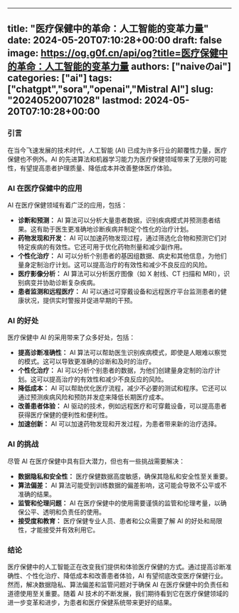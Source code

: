 
---
title: "医疗保健中的革命：人工智能的变革力量"
date: 2024-05-20T07:10:28+00:00
draft: false
image: https://og.g0f.cn/api/og?title=医疗保健中的革命：人工智能的变革力量
authors: ["naiveのai"]
categories: ["ai"]
tags: ["chatgpt","sora","openai","Mistral AI"]
slug: "20240520071028"
lastmod: 2024-05-20T07:10:28+00:00
---
### 引言

在当今飞速发展的技术时代，人工智能 (AI) 已成为许多行业的颠覆性力量，医疗保健也不例外。AI 的先进算法和机器学习能力为医疗保健领域带来了无限的可能性，有望提高患者护理质量、降低成本并改善整体医疗体验。

### AI 在医疗保健中的应用

AI 在医疗保健领域有着广泛的应用，包括：

- **诊断和预测：** AI 算法可以分析大量患者数据，识别疾病模式并预测患者结果。这有助于医生更准确地诊断疾病并制定个性化的治疗计划。
- **药物发现和开发：** AI 可以加速药物发现过程，通过筛选化合物和预测它们对特定疾病的有效性。它还可用于优化药物剂量和减少副作用。
- **个性化治疗：** AI 可以分析个别患者的基因组数据、病史和其他信息，为他们量身定制治疗计划。这可以提高治疗的有效性和减少不良反应的风险。
- **医疗影像分析：** AI 算法可以分析医疗图像（如 X 射线、CT 扫描和 MRI），识别病变并协助诊断复杂疾病。
- **患者监测和远程医疗：** AI 可以通过可穿戴设备和远程医疗平台监测患者的健康状况，提供实时警报并促进早期的干预。

### AI 的好处

医疗保健中 AI 的采用带来了众多好处，包括：

- **提高诊断准确性：** AI 算法可以帮助医生识别疾病模式，即使是人眼难以察觉的模式。这可以导致更准确的诊断和及时的治疗。
- **个性化治疗：** AI 可以分析个别患者的数据，为他们创建量身定制的治疗计划。这可以提高治疗的有效性和减少不良反应的风险。
- **降低成本：** AI 可以帮助优化医疗流程，减少不必要的测试和程序。它还可以通过预测疾病风险和预防并发症来降低长期医疗成本。
- **改善患者体验：** AI 驱动的技术，例如远程医疗和可穿戴设备，可以提高患者获得医疗保健的便利性和便利性。
- **加速创新：** AI 可以加速药物发现和开发过程，为患者带来新的治疗选择。

### AI 的挑战

尽管 AI 在医疗保健中具有巨大潜力，但也有一些挑战需要解决：

- **数据隐私和安全性：** 医疗保健数据高度敏感，确保其隐私和安全性至关重要。
- **算法偏差：** AI 算法可能受到训练数据的偏差影响，这可能会导致不公平或不准确的结果。
- **监管和伦理问题：** AI 在医疗保健中的使用需要谨慎的监管和伦理考量，以确保公平、透明和负责任的使用。
- **接受度和教育：** 医疗保健专业人员、患者和公众需要了解 AI 的好处和局限性，才能接受并有效利用它。

### 结论

医疗保健中的人工智能正在改变我们提供和体验医疗保健的方式。通过提高诊断准确性、个性化治疗、降低成本和改善患者体验，AI 有望彻底改变医疗保健行业。然而，解决数据隐私、算法偏差和监管问题对于确保 AI 在医疗保健中的负责任和道德使用至关重要。随着 AI 技术的不断发展，我们期待看到它在医疗保健领域的进一步变革和进步，为患者和医疗保健系统带来更好的结果。